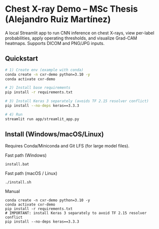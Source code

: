 # Chest X-ray Demo – MSc Thesis (Alejandro Ruiz Martínez)

A local Streamlit app to run CNN inference on chest X-rays, view per-label probabilities,
apply operating thresholds, and visualize Grad-CAM heatmaps. Supports DICOM and PNG/JPG inputs.

## Quickstart
```bash
# 1) Create env (example with conda)
conda create -n cxr-demo python=3.10 -y
conda activate cxr-demo

# 2) Install base requirements
pip install -r requirements.txt

# 3) Install Keras 3 separately (avoids TF 2.15 resolver conflict)
pip install --no-deps keras==3.3.3

# 4) Run
streamlit run app/streamlit_app.py
```
## Install (Windows/macOS/Linux)

Requires Conda/Miniconda and Git LFS (for large model files).

Fast path (Windows)
```
install.bat
```
Fast path (macOS / Linux)
```
./install.sh
```
Manual
```
conda create -n cxr-demo python=3.10 -y
conda activate cxr-demo
pip install -r requirements.txt
# IMPORTANT: install Keras 3 separately to avoid TF 2.15 resolver conflict
pip install --no-deps keras==3.3.3
```